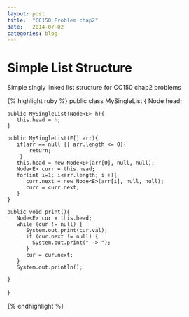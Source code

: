 ```yaml
---
layout: post
title:  "CC150 Problem chap2"
date:   2014-07-02
categories: blog
---
```


# Simple List Structure


Simple singly linked list structure for CC150 chap2 problems





{% highlight ruby %}
public class MySingleList<E> {
	Node<E> head;
    
    public MySingleList(Node<E> h){
   	   this.head = h;
    }
    
    public MySingleList(E[] arr){
   	   if(arr == null || arr.length <= 0){
   		   return;
   	    }
   	   this.head = new Node<E>(arr[0], null, null);
   	   Node<E> curr = this.head;
   	   for(int i=1; i<arr.length; i++){
   		  curr.next = new Node<E>(arr[i], null, null);
   		  curr = curr.next;
   	   }
    }
    
    public void print(){
   	   Node<E> cur = this.head;
   	   while (cur != null) {
   		  System.out.print(cur.val);
   		  if (cur.next != null) {
   			System.out.print(" -> ");
   		  }
   		  cur = cur.next;
       }
       System.out.println();
   	    
    }
}

{% endhighlight %}

